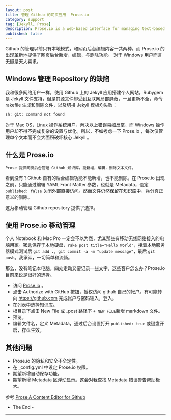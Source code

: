 ```yaml
---
layout: post
title: 管理 Github 的网页应用  Prose.io 
category: support
tag: [Jekyll, Prose]
description: Prose.io is a web-based interface for managing text-based content in your GitHub repositories.
published: false
---
```

Github 的管理以前只有本地模式，和网页后台编辑内容一共两种。而 Prose.io 的出现革新地提供了网页后台新增，编辑，与删除功能。 对于 Windows 用户而言无疑是天大喜讯。

## Windows 管理 Repository 的缺陷

我和很多网络用户一样，使用 Github 上的 Jekyll 应用搭建个人网站。Rubygem 是 Jekyll 文件支持，但是其源文件却受到互联网局部屏蔽，一旦更新不全，命令 rakefile 生成和删除文件，以及切换 Jekyll 模板均失败：

	sh: git: command not found
    
对于 Mac OS，Linux 操作系统用户，解决以上错误易如反掌，而 Windows 操作用户却不得不完成复杂的设置与优化。所以，不如考虑一下 Prose.io ，每次仅管理单个文本而不会大面积破坏核心 Jekyll 。

## 什么是 Prose.io 

	Prose 提供网页后台管理 Github 知识库，能新增，编辑，删除文本文件。

看到没有？Github 自有的后台编辑功能不能新增，也不能删除。在 Prose.io 出现之前，只能通过编辑 YAML Front Matter 参数，也就是 Metadata，设定 `published: false` 关闭外部直接访问。然而文件仍然保留在知识库中，兵分真正意义的删除。

这为移动管理 Github repository 提供了选择。

## 使用 Prose.io 移动管理

个人 Notebook 和 Mac Pro 一定会不以为然，尤其那些有移动无线网络接入的电脑用家。密匙保存于本地硬盘，`rake post title="Hello World"`，接着本地服务器模式测试后 `git add .`，`git commit -a -m "update message"`，最后 `git push`。我承认，一切简单和流畅。

那么，没有笔记本电脑，四处走动又要记录一些文字，这些客户怎么办？Prose.io 目前来说是很好的选择。

* 访问 [Prose.io](http://prose.io/) 。
* 点击 Authorize with GitHub 按钮，授权访问 github 自己的帐户。有可能转向 https://github.com 完成帐户与密码输入，登入。
* 在列表中选择知识库。
* 根目录下点击 New File 或 _post 路径下 `+ NEW FILE`新增 markdown 文件。
* 预览。
* 编辑文件名，定义 Metadata，通过后台设置打开 `published: true` 或键盘开启，存盘生效。

## 其他问题

* Prose.io 的隐私和安全不全定性。
* 在 _config.yml 中设定 Prose.io 权限。
* 期望新增自动保存功能。
* 期望新增 Metadata 区浮动显示。这会对我查找 Metadata 错误警告帮助极大。

参考
[Prose·A Content Editor for Github](http://prose.io/help/getting-started.html)

- The End -

------